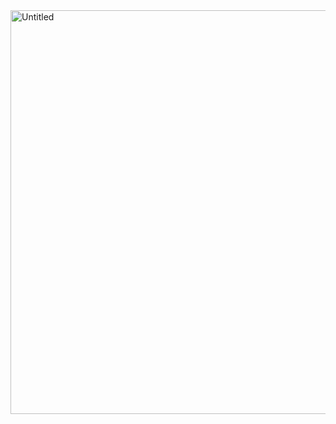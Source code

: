 <img width="646" alt="Untitled" src="https://github.com/user-attachments/assets/4b3c10dc-699d-4e4c-b280-9a2e7c4a0c8c">
